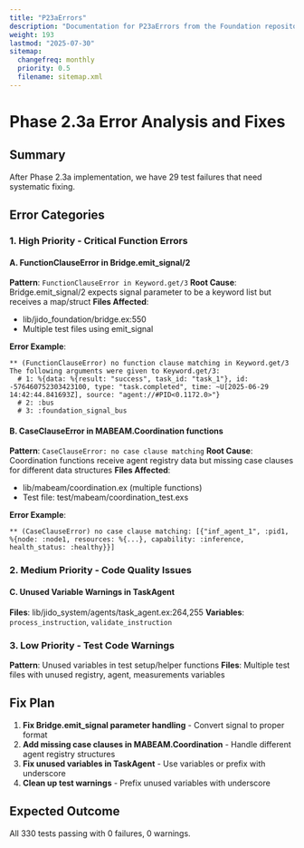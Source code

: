```yaml
---
title: "P23aErrors"
description: "Documentation for P23aErrors from the Foundation repository."
weight: 193
lastmod: "2025-07-30"
sitemap:
  changefreq: monthly
  priority: 0.5
  filename: sitemap.xml
---
```


# Phase 2.3a Error Analysis and Fixes

## Summary
After Phase 2.3a implementation, we have 29 test failures that need systematic fixing.

## Error Categories

### 1. High Priority - Critical Function Errors

#### A. FunctionClauseError in Bridge.emit_signal/2
**Pattern**: `FunctionClauseError in Keyword.get/3`
**Root Cause**: Bridge.emit_signal/2 expects signal parameter to be a keyword list but receives a map/struct
**Files Affected**: 
- lib/jido_foundation/bridge.ex:550
- Multiple test files using emit_signal

**Error Example**:
```
** (FunctionClauseError) no function clause matching in Keyword.get/3
The following arguments were given to Keyword.get/3:
  # 1: %{data: %{result: "success", task_id: "task_1"}, id: -576460752303423100, type: "task.completed", time: ~U[2025-06-29 14:42:44.841693Z], source: "agent://#PID<0.1172.0>"}
  # 2: :bus
  # 3: :foundation_signal_bus
```

#### B. CaseClauseError in MABEAM.Coordination functions  
**Pattern**: `CaseClauseError: no case clause matching`
**Root Cause**: Coordination functions receive agent registry data but missing case clauses for different data structures
**Files Affected**:
- lib/mabeam/coordination.ex (multiple functions)
- Test file: test/mabeam/coordination_test.exs

**Error Example**:
```
** (CaseClauseError) no case clause matching: [{"inf_agent_1", :pid1, %{node: :node1, resources: %{...}, capability: :inference, health_status: :healthy}}]
```

### 2. Medium Priority - Code Quality Issues

#### C. Unused Variable Warnings in TaskAgent
**Files**: lib/jido_system/agents/task_agent.ex:264,255
**Variables**: `process_instruction`, `validate_instruction`

### 3. Low Priority - Test Code Warnings  
**Pattern**: Unused variables in test setup/helper functions
**Files**: Multiple test files with unused registry, agent, measurements variables

## Fix Plan

1. **Fix Bridge.emit_signal parameter handling** - Convert signal to proper format
2. **Add missing case clauses in MABEAM.Coordination** - Handle different agent registry structures  
3. **Fix unused variables in TaskAgent** - Use variables or prefix with underscore
4. **Clean up test warnings** - Prefix unused variables with underscore

## Expected Outcome
All 330 tests passing with 0 failures, 0 warnings.